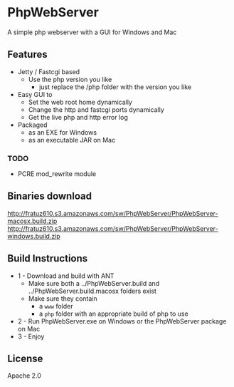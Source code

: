 # PhpWebServer

A simple php webserver with a GUI for Windows and Mac

## Features

* Jetty / Fastcgi based
    * Use the php version you like 
        * just replace the <build>/php folder with the version you like
* Easy GUI to
    * Set the web root home dynamically
    * Change the http and fastcgi ports dynamically
    * Get the live php and http error log
* Packaged
    * as an EXE for Windows
    * as an executable JAR on Mac

### TODO

* PCRE mod_rewrite module

## Binaries download

http://fratuz610.s3.amazonaws.com/sw/PhpWebServer/PhpWebServer-macosx.build.zip
http://fratuz610.s3.amazonaws.com/sw/PhpWebServer/PhpWebServer-windows.build.zip

## Build Instructions

* 1 - Download and build with ANT
    * Make sure both a ../PhpWebServer.build and ../PhpWebServer.build.macosx folders exist
    * Make sure they contain
        * a `www` folder
        * a `php` folder with an appropriate build of php to use
* 2 - Run PhpWebServer.exe on Windows or the PhpWebServer package on Mac
* 3 - Enjoy

## License

Apache 2.0